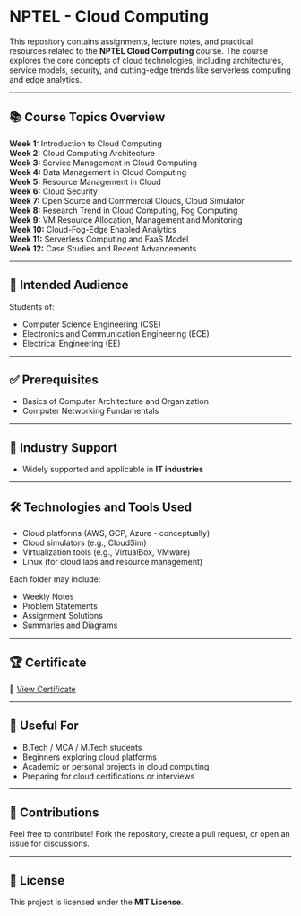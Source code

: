 # NPTEL - Cloud Computing

This repository contains assignments, lecture notes, and practical resources related to the **NPTEL Cloud Computing** course. The course explores the core concepts of cloud technologies, including architectures, service models, security, and cutting-edge trends like serverless computing and edge analytics.

---

## 📚 Course Topics Overview

**Week 1:** Introduction to Cloud Computing  
**Week 2:** Cloud Computing Architecture  
**Week 3:** Service Management in Cloud Computing  
**Week 4:** Data Management in Cloud Computing  
**Week 5:** Resource Management in Cloud  
**Week 6:** Cloud Security  
**Week 7:** Open Source and Commercial Clouds, Cloud Simulator  
**Week 8:** Research Trend in Cloud Computing, Fog Computing  
**Week 9:** VM Resource Allocation, Management and Monitoring  
**Week 10:** Cloud-Fog-Edge Enabled Analytics  
**Week 11:** Serverless Computing and FaaS Model  
**Week 12:** Case Studies and Recent Advancements

---


## 🎯 Intended Audience

Students of:  
- Computer Science Engineering (CSE)  
- Electronics and Communication Engineering (ECE)  
- Electrical Engineering (EE)  

---

## ✅ Prerequisites

- Basics of Computer Architecture and Organization  
- Computer Networking Fundamentals  

---

## 🏢 Industry Support

- Widely supported and applicable in **IT industries**

---

## 🛠️ Technologies and Tools Used

- Cloud platforms (AWS, GCP, Azure - conceptually)  
- Cloud simulators (e.g., CloudSim)  
- Virtualization tools (e.g., VirtualBox, VMware)  
- Linux (for cloud labs and resource management)

Each folder may include:
- Weekly Notes  
- Problem Statements  
- Assignment Solutions  
- Summaries and Diagrams  

---

## 🏆 Certificate

📄 [View Certificate](Cloud-Computing-Certificate.pdf)

---

## 📌 Useful For

- B.Tech / MCA / M.Tech students  
- Beginners exploring cloud platforms  
- Academic or personal projects in cloud computing  
- Preparing for cloud certifications or interviews  

---

## 🤝 Contributions

Feel free to contribute! Fork the repository, create a pull request, or open an issue for discussions.

---

## 📄 License

This project is licensed under the **MIT License**.
